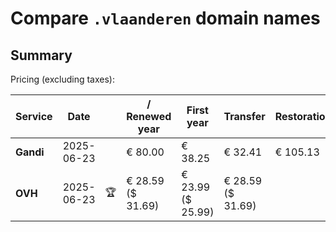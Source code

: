 # Compare `.vlaanderen` domain names

## Summary

Pricing (excluding taxes):

| Service | Date |  | / Renewed year | First year | Transfer | Restoration |
|--|--|--|--|--|--|--|
| **Gandi** | 2025-06-23 |  | € 80.00 | € 38.25 | € 32.41 | € 105.13 |
| **OVH** | 2025-06-23 | 🏆 | € 28.59<br>($ 31.69) | € 23.99<br>($ 25.99) | € 28.59<br>($ 31.69) |  |
